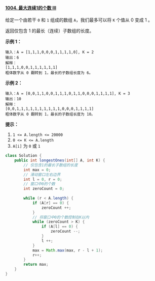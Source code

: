 #### [1004. 最大连续1的个数 III](https://leetcode-cn.com/problems/max-consecutive-ones-iii/)

给定一个由若干 `0` 和 `1` 组成的数组 `A`，我们最多可以将 `K` 个值从 0 变成 1 。

返回仅包含 1 的最长（连续）子数组的长度。

**示例 1：**

```
输入：A = [1,1,1,0,0,0,1,1,1,1,0], K = 2
输出：6
解释： 
[1,1,1,0,0,1,1,1,1,1,1]
粗体数字从 0 翻转到 1，最长的子数组长度为 6。
```

**示例 2：**

```
输入：A = [0,0,1,1,0,0,1,1,1,0,1,1,0,0,0,1,1,1,1], K = 3
输出：10
解释：
[0,0,1,1,1,1,1,1,1,1,1,1,0,0,0,1,1,1,1]
粗体数字从 0 翻转到 1，最长的子数组长度为 10。
```

**提示：**

1. `1 <= A.length <= 20000`
2. `0 <= K <= A.length`
3. `A[i]` 为 `0` 或 `1` 

```java
class Solution {
    public int longestOnes(int[] A, int K) {
        // 仅包含1的最长子数组的长度
        int max = 0;
        // 滑动窗口左右边界
        int l = 0, r = 0;
        // 窗口中0的个数
        int zeroCount = 0;
        
        while (r < A.length) {
            if (A[r] == 0) {
                zeroCount ++;
            }
            // 将窗口中0的个数控制在K以内
            while (zeroCount > K) {
                if (A[l] == 0) {
                    zeroCount --;
                }
                l ++;
            }
            max = Math.max(max, r - l + 1);
            r++;
        }
        return max;
    }
}
```


